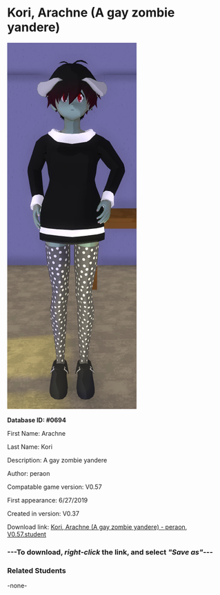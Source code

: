 # Kori, Arachne (A gay zombie yandere)

<img src="../../Files/Images/Kori, Arachne (A gay zombie yandere).png" title="Kori, Arachne (A gay zombie yandere) - peraon, V0.57">

**Database ID: #0694**

First Name: Arachne

Last Name: Kori

Description: A gay zombie yandere

Author: peraon

Compatable game version: V0.57

First appearance: 6/27/2019

Created in version: V0.37

Download link: <a href="https://raw.githubusercontent.com/Arbiter1223/Daigaku-Gurashi-Custom-Students/master/Files/Student%20Files/Kori%2C%20Arachne%20(A%20gay%20zombie%20yandere)%20-%20peraon%2C%20V0.57.student">Kori, Arachne (A gay zombie yandere) - peraon, V0.57.student</a>

### ---**To download, _right-click_ the link, and select _"Save as"_**---

### Related Students

-none-
